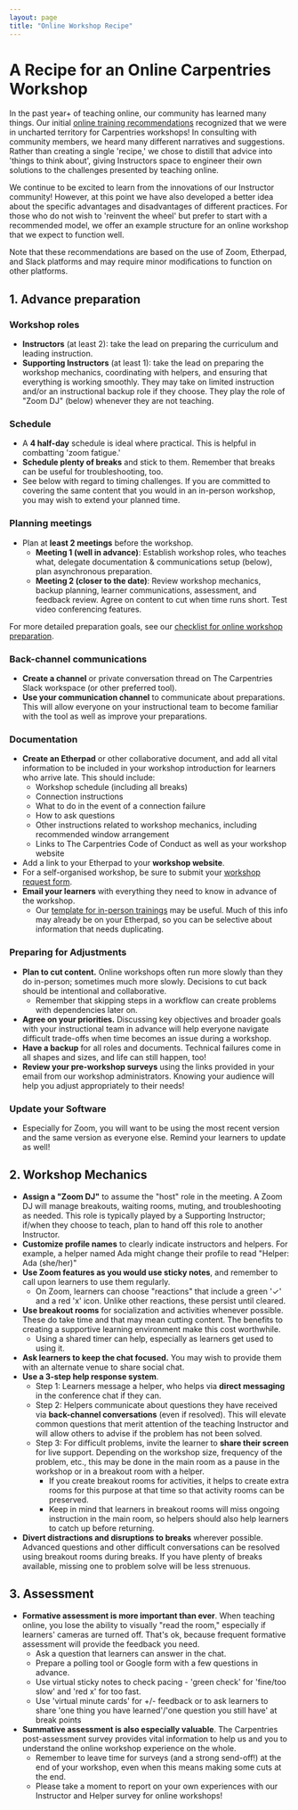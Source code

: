 ```yaml
---
layout: page
title: "Online Workshop Recipe"
---
```


# A Recipe for an Online Carpentries Workshop

In the past year+ of teaching online, our community has learned many things. Our initial [online training recommendations](https://carpentries.org/online-workshop-recommendations/#planning-your-workshop) recognized that we were in uncharted territory for Carpentries workshops! In consulting with community members, we heard many different narratives and suggestions. Rather than creating a single 'recipe,' we chose to distill that advice into 'things to think about', giving Instructors space to engineer their own solutions to the challenges presented by teaching online.

We continue to be excited to learn from the innovations of our Instructor community! However, at this point we have also developed a better idea about the specific advantages and disadvantages of different practices. For those who do not wish to 'reinvent the wheel' but prefer to start with a recommended model, we offer an example structure for an online workshop that we expect to function well.

Note that these recommendations are based on the use of Zoom, Etherpad, and Slack platforms and may require minor modifications to function on other platforms.

## 1. Advance preparation
### Workshop roles
* **Instructors** (at least 2): take the lead on preparing the curriculum and leading instruction. 
* **Supporting Instructors** (at least 1): take the lead on preparing the workshop mechanics, coordinating with helpers, and ensuring that everything is working smoothly. They may take on limited instruction and/or an instructional backup role if they choose. They play the role of "Zoom DJ" (below) whenever they are not teaching.
### Schedule
* A **4 half-day** schedule is ideal where practical. This is  helpful in combatting 'zoom fatigue.'
* **Schedule plenty of breaks** and stick to them. Remember that breaks can be useful for troubleshooting, too.
* See below with regard to timing challenges. If you are committed to covering the same content that you would in an in-person workshop, you may wish to extend your planned time.
### Planning meetings
* Plan at **least 2 meetings** before the workshop. 
    * **Meeting 1 (well in advance)**: Establish workshop roles, who teaches what, delegate documentation & communications setup (below), plan asynchronous preparation.
    * **Meeting 2 (closer to the date)**: Review workshop mechanics, backup planning, learner communications, assessment, and feedback review. Agree on content to cut when time runs short. Test video conferencing features.
    
For more detailed preparation goals, see our [checklist for online workshop preparation](https://carpentries.org/online-workshop-recommendations/#planning-your-workshop).
### Back-channel communications
* **Create a channel** or private conversation thread on The Carpentries Slack workspace (or other preferred tool). 
* **Use your communication channel** to communicate about preparations. This will allow everyone on your instructional team to become familiar with the tool as well as improve your preparations.
### Documentation
* **Create an Etherpad** or other collaborative document, and add all vital information to be included in your workshop introduction for learners who arrive late. This should include:
    * Workshop schedule (including all breaks)
    * Connection instructions
    * What to do in the event of a connection failure
    * How to ask questions
    * Other instructions related to workshop mechanics, including recommended window arrangement
    * Links to The Carpentries Code of Conduct as well as your workshop website
* Add a link to your Etherpad to your **workshop website**.
* For a self-organised workshop, be sure to submit your [workshop request form](https://amy.carpentries.org/forms/self-organised/).
* **Email your learners** with everything they need to know in advance of the workshop. 
    * Our [template for in-person trainings](https://docs.carpentries.org/topic_folders/workshop_administration/email_templates.html#email-learners-before-workshop) may be useful. Much of this info may already be on your Etherpad, so you can be selective about information that needs duplicating.
### Preparing for Adjustments
* **Plan to cut content.** Online workshops often run more slowly than they do in-person; sometimes much more slowly. Decisions to cut back should be intentional and collaborative.
    * Remember that skipping steps in a workflow can create problems with dependencies later on.
* **Agree on your priorities.** Discussing key objectives and broader goals with your instructional team in advance will help everyone navigate difficult trade-offs when time becomes an issue during a workshop.
* **Have a backup** for all roles and documents. Technical failures come in all shapes and sizes, and life can still happen, too!
* **Review your pre-workshop surveys** using the links provided in your email from our workshop administrators. Knowing your audience will help you adjust appropriately to their needs!
### Update your Software
* Especially for Zoom, you will want to be using the most recent version and the same version as everyone else. Remind your learners to update as well!
## 2. Workshop Mechanics
* **Assign a "Zoom DJ"** to assume the "host" role in the meeting. A Zoom DJ will manage breakouts, waiting rooms, muting, and troubleshooting as needed. This role is typically played by a Supporting Instructor; if/when they choose to teach, plan to hand off this role to another Instructor.
* **Customize profile names** to clearly indicate instructors and helpers. For example, a helper named Ada might change their profile to read "Helper: Ada (she/her)"
* **Use Zoom features as you would use sticky notes**, and remember to call upon learners to use them regularly. 
    * On Zoom, learners can choose "reactions" that include a green '✓' and a red 'x' icon. Unlike other reactions, these persist until cleared.
* **Use breakout rooms** for socialization and activities whenever possible. These do take time and that may mean cutting content. The benefits to creating a supportive learning environment make this cost worthwhile.
    * Using a shared timer can help, especially as learners get used to using it.
* **Ask learners to keep the chat focused.** You may wish to provide them with an alternate venue to share social chat.
* **Use a 3-step help response system**.
    * Step 1: Learners message a helper, who helps via **direct messaging** in the conference chat if they can. 
    * Step 2: Helpers communicate about questions they have received via **back-channel conversations** (even if resolved). This will elevate common questions that merit attention of the teaching Instructor and will allow others to advise if the problem has not been solved.
    * Step 3: For difficult problems, invite the learner to **share their screen** for live support. Depending on the workshop size, frequency of the problem, etc., this may be done in the main room as a pause in the workshop or in a breakout room with a helper.
        * If you create breakout rooms for activities, it helps to create extra rooms for this purpose at that time so that activity rooms can be preserved.
        * Keep in mind that learners in breakout rooms will miss ongoing instruction in the main room, so helpers should also help learners to catch up before returning.
* **Divert distractions and disruptions to breaks** wherever possible. Advanced questions and other difficult conversations can be resolved using breakout rooms during breaks. If you have plenty of breaks available, missing one to problem solve will be less strenuous.

## 3. Assessment
* **Formative assessment is more important than ever**. When teaching online, you lose the ability to visually "read the room," especially if learners' cameras are turned off. That's ok, because frequent formative assessment will provide the feedback you need. 
    * Ask a question that learners can answer in the chat.
    * Prepare a polling tool or Google form with a few questions in advance.
    * Use virtual sticky notes to check pacing - 'green check' for 'fine/too slow' and 'red x' for too fast.
    * Use 'virtual minute cards' for +/- feedback or to ask learners to share 'one thing you have learned'/'one question you still have' at break points
* **Summative assessment is also especially valuable**. The Carpentries post-assessment survey provides vital information to help us and you to understand the online workshop experience on the whole. 
    * Remember to leave time for surveys (and a strong send-off!) at the end of your workshop, even when this means making some cuts at the end.
    * Please take a moment to report on your own experiences with our Instructor and Helper survey for online workshops!
